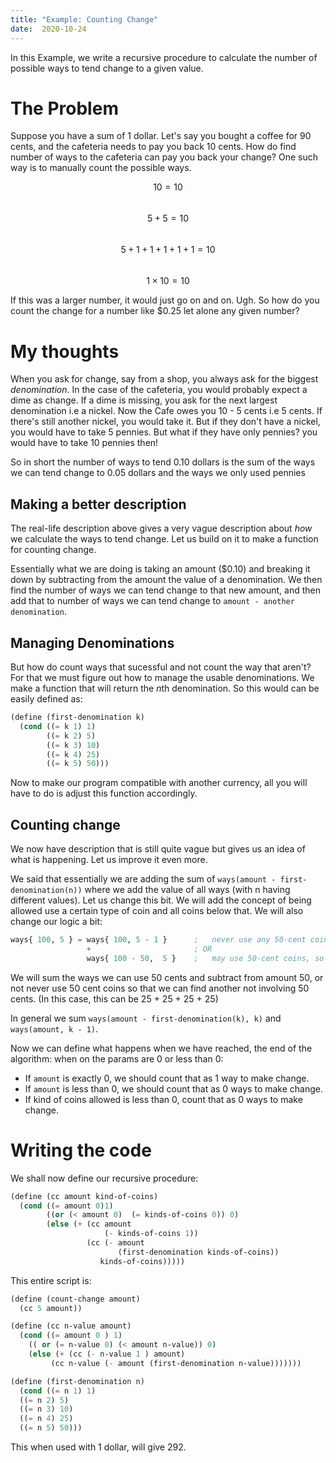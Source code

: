 ```yaml
---
title: "Example: Counting Change"
date:  2020-10-24
---
```


In this Example, we write a recursive procedure to calculate
the number of possible ways to tend change to a given value.


# The Problem

Suppose you have a sum of 1 dollar. Let's say you bought a 
coffee for 90 cents, and the cafeteria needs to pay you 
back 10 cents. How do find number of ways to the cafeteria 
can pay you back your change? One such way is to manually
count the possible ways.


$$ 10 = 10 $$  
$$ 5 + 5 = 10 $$  
$$ 5 + 1 + 1 + 1 + 1 + 1 = 10 $$  
$$ 1 \times 10 = 10 $$  


If this was a larger number, it would just go on and on. Ugh. So how do you count the change
for a number like $0.25 let alone any given number?


# My thoughts

When you ask for change, say from a shop, you always ask for the
biggest *denomination*. In the case of the cafeteria, you would
probably expect a dime as change. If a dime is missing,
you ask for the next largest denomination i.e a nickel. Now the Cafe owes
you 10 - 5 cents i.e 5 cents. If there's still another nickel, you would take
it. But if they don't have a nickel, you would have to take 5 pennies. But what if they
have only pennies? you would have to take 10 pennies then!

So in short the number of ways to tend 0.10 dollars is the sum of the ways we can tend change
to 0.05 dollars and the ways we only used pennies

## Making a better description

The real-life description above gives a very vague description about *how* we 
calculate the ways to tend change. Let us build on it to make
a function for counting change.

Essentially what we are doing is taking an amount ($0.10) and breaking it down
by subtracting from the amount the value of a denomination. We then find the number
of ways we can tend change to that new amount, and then add that to number of ways we 
can tend change to `amount - another denomination`.

## Managing Denominations

But how do count ways that sucessful and not count the way that aren't?
For that we must figure out how to manage the usable denominations.
We make a function that will return the *n*th denomination. So this
would can be easily defined as:

```scheme
(define (first-denomination k)
  (cond ((= k 1) 1)
        ((= k 2) 5)
        ((= k 3) 10)
        ((= k 4) 25)
        ((= k 5) 50)))
```

Now to make our program compatible with another currency,
all you will have to do is adjust this function accordingly.


## Counting change

We now have description that is still quite vague but gives us an
idea of what is happening. Let us improve it even more.

We said that essentially we are adding the sum of `ways(amount - first-denomination(n))` where
we add the value of all ways (with n having different values). Let us change this bit. We will add
the concept of being allowed use a certain type of coin and all coins below that. We will also change
our logic a bit:

```lisp
ways{ 100, 5 } = ways{ 100, 5 - 1 }      ;   never use any 50-cent coins
                 +                       ; OR
                 ways{ 100 - 50,  5 }    ;   may use 50-cent coins, so use one
```

We will sum the ways we can use 50 cents and subtract from amount 50,
or not never use 50 cent coins so that we can find another not involving
50 cents. (In this case, this can be 25 + 25 + 25 + 25)

In general we sum `ways(amount - first-denomination(k), k)` and `ways(amount, k - 1)`.

Now we can define what happens when we have reached, the end of the algorithm: when on the params are
0 or less than 0:

- If `amount` is exactly 0, we should count that as 1 way to make change.
- If `amount` is less than 0, we should count that as 0 ways to make change.
- If kind of coins allowed is less than 0, count that as 0 ways to make change.

# Writing the code

We shall now define our recursive procedure:

```scheme
(define (cc amount kind-of-coins)
  (cond ((= amount 0)1)
        ((or (< amount 0)  (= kinds-of-coins 0)) 0)
        (else (+ (cc amount
                     (- kinds-of-coins 1))
                 (cc (- amount
                        (first-denomination kinds-of-coins))
                    kinds-of-coins)))))
```

This entire script is:

```scheme
(define (count-change amount)
  (cc 5 amount))

(define (cc n-value amount)
  (cond ((= amount 0 ) 1)
	(( or (= n-value 0) (< amount n-value)) 0)
	(else (+ (cc (- n-value 1 ) amount) 
		 (cc n-value (- amount (first-denomination n-value)))))))

(define (first-denomination n)
  (cond ((= n 1) 1)
  ((= n 2) 5)
  ((= n 3) 10)
  ((= n 4) 25)
  ((= n 5) 50)))
```

This when used with 1 dollar, will give 292.

